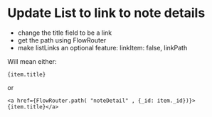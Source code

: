 # Update List to link to note details
- change the title field to be a link
- get the path using FlowRouter
- make listLinks an optional feature: linkItem: false, linkPath


Will mean either:

```
{item.title}
```
or 
```
<a href={FlowRouter.path( "noteDetail" , {_id: item._id})}>{item.title}</a>
```




